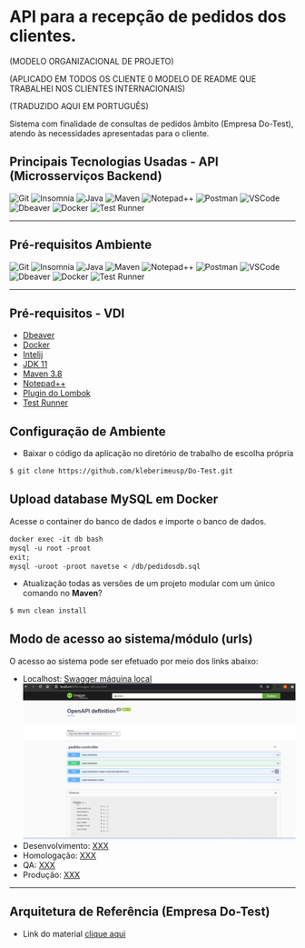 # API para a recepção de pedidos dos clientes.

(MODELO ORGANIZACIONAL DE PROJETO)

(APLICADO EM TODOS OS CLIENTE 0 MODELO DE README QUE TRABALHEI NOS CLIENTES INTERNACIONAIS) 

(TRADUZIDO AQUI EM PORTUGUÊS)

Sistema com finalidade de consultas de pedidos âmbito (Empresa Do-Test), atendo às necessidades apresentadas para o cliente.

## Principais Tecnologias Usadas - API (Microsserviços Backend)

![Git](https://img.shields.io/badge/Git-2.40.0-%237159c1?style=for-the-badge&logo=git)
![Insomnia](https://img.shields.io/badge/insonmia-2023.1.0-%237159c1?style=for-the-badge&logo=insomnia)
![Java](https://img.shields.io/badge/Java-11-%237159c1?style=for-the-badge&logo=openjdk)
![Maven](https://img.shields.io/badge/Maven-3.8-%237159c1?style=for-the-badge&logo=Apache%20Maven)
![Notepad++](https://img.shields.io/badge/notepad++-8.0-%237159c1?style=for-the-badge&logo=notepadplusplus)
![Postman](https://img.shields.io/badge/postman-10.13.10-%237159c1?style=for-the-badge&logo=postman)
![VSCode](https://img.shields.io/badge/vscode-1.77.3-%237159c1?style=for-the-badge&logo=visualstudiocode)
![Dbeaver](https://img.shields.io/badge/Dbeaver-22.2.3-%237159c1?style=for-the-badge&logo=Dbeaver)
![Docker](https://img.shields.io/badge/Docker-4.1.8-%237159c1?style=for-the-badge&logo=docker)
![Test Runner](https://img.shields.io/badge/Test%20Runner-1.1.0-%237159c1?style=for-the-badge&logo=tesrunner)

---

## Pré-requisitos Ambiente 

![Git](https://img.shields.io/badge/Git-2.40.0-%237159c1?style=for-the-badge&logo=git)
![Insomnia](https://img.shields.io/badge/insonmia-2023.1.0-%237159c1?style=for-the-badge&logo=insomnia)
![Java](https://img.shields.io/badge/Java-11-%237159c1?style=for-the-badge&logo=openjdk)
![Maven](https://img.shields.io/badge/Maven-3.8-%237159c1?style=for-the-badge&logo=Apache%20Maven)
![Notepad++](https://img.shields.io/badge/notepad++-8.0-%237159c1?style=for-the-badge&logo=notepadplusplus)
![Postman](https://img.shields.io/badge/postman-10.13.10-%237159c1?style=for-the-badge&logo=postman)
![VSCode](https://img.shields.io/badge/vscode-1.77.3-%237159c1?style=for-the-badge&logo=visualstudiocode)
![Dbeaver](https://img.shields.io/badge/Dbeaver-22.2.3-%237159c1?style=for-the-badge&logo=Dbeaver)
![Docker](https://img.shields.io/badge/Docker-4.1.8-%237159c1?style=for-the-badge&logo=docker)
![Test Runner](https://img.shields.io/badge/Test%20Runner-1.1.0-%237159c1?style=for-the-badge&logo=tesrunner)

---

## Pré-requisitos - VDI

- [Dbeaver](#)
- [Docker](#)
- [Intelij](https://www.eclipse.org/downloads/download.php?file=/technology/epp/downloads/release/2022-09/R/eclipse-jee-2022-09-R-win32-x86_64.zip)
- [JDK 11](https://download.oracle.com/otn/java/jdk/8u202-b08/1961070e4c9b4e26a04e7f5a083f551e/jdk-8u202-windows-x64.exe)
- [Maven 3.8](https://archive.apache.org/dist/maven/maven-3/)
- [Notepad++](https://github.com/notepad-plus-plus/notepad-plus-plus/releases/download/v8.5.2/npp.8.5.2.Installer.x64.exe)
- [Plugin do Lombok](https://projectlombok.org/downloads/lombok.jar)
- [Test Runner](#)

## Configuração de Ambiente 

- Baixar o código da aplicação no diretório de trabalho de escolha própria

```sh
$ git clone https://github.com/kleberimeusp/Do-Test.git
```

## Upload database MySQL em Docker

Acesse o container do banco de dados e importe o banco de dados.

```shell
docker exec -it db bash
mysql -u root -proot
exit;
mysql -uroot -proot navetse < /db/pedidosdb.sql
```

- Atualização todas as versões de um projeto modular com um único comando no **Maven**?

```sh
$ mvn clean install
```

## Modo de acesso ao sistema/módulo (urls)
O acesso ao sistema pode ser efetuado por meio dos links abaixo:
- Localhost: [Swagger máquina local](http://localhost:8080/swagger-ui/index.html)
  ![img.png](img.png)
- Desenvolvimento: [XXX](x)
- Homologação: [XXX](x)
- QA: [XXX](x)
- Produção: [XXX](x)

---

## Arquitetura de Referência (Empresa Do-Test)

- Link do material [clique aqui](#)

